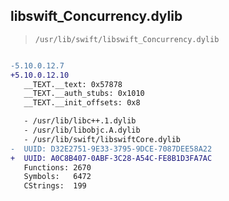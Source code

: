 ## libswift_Concurrency.dylib

> `/usr/lib/swift/libswift_Concurrency.dylib`

```diff

-5.10.0.12.7
+5.10.0.12.10
   __TEXT.__text: 0x57878
   __TEXT.__auth_stubs: 0x1010
   __TEXT.__init_offsets: 0x8

   - /usr/lib/libc++.1.dylib
   - /usr/lib/libobjc.A.dylib
   - /usr/lib/swift/libswiftCore.dylib
-  UUID: D32E2751-9E33-3795-9DCE-7087DEE58A22
+  UUID: A0C8B407-0ABF-3C28-A54C-FE8B1D3FA7AC
   Functions: 2670
   Symbols:   6472
   CStrings:  199

```
